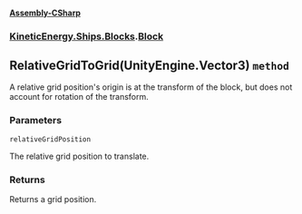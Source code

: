#### [Assembly-CSharp](./Assembly-CSharp.md 'Assembly-CSharp')
### [KineticEnergy.Ships.Blocks](./Assembly-CSharp.md#KineticEnergy-Ships-Blocks 'KineticEnergy.Ships.Blocks').[Block](./KineticEnergy-Ships-Blocks-Block.md 'KineticEnergy.Ships.Blocks.Block')
## RelativeGridToGrid(UnityEngine.Vector3) `method`
A relative grid position's origin is at the transform of the block, but does not account for rotation of the transform.
### Parameters

<a name='KineticEnergy-Ships-Blocks-Block-RelativeGridToGrid(UnityEngine-Vector3)-relativeGridPosition'></a>
`relativeGridPosition`

The relative grid position to translate.
### Returns
Returns a grid position.
